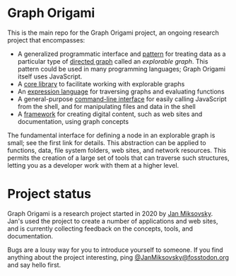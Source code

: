 # Graph Origami

This is the main repo for the Graph Origami project, an ongoing research project that encompasses:

- A generalized programmatic interface and [pattern](https://graphorigami.org/pattern/) for treating data as a particular type of [directed graph](<https://en.wikipedia.org/wiki/Graph_(discrete_mathematics)#Directed_graph>) called an _explorable graph_. This pattern could be used in many programming languages; Graph Origami itself uses JavaScript.
- A [core library](https://graphorigami.org/core/) to facilitate working with explorable graphs
- An [expression language](https://graphorigami.org/language/) for traversing graphs and evaluating functions
- A general-purpose [command-line interface](https://graphorigami.org/cli/) for easily calling JavaScript from the shell, and for manipulating files and data in the shell
- A [framework](https://graphorigami.org/framework/) for creating digital content, such as web sites and documentation, using graph concepts

The fundamental interface for defining a node in an explorable graph is small; see the first link for details. This abstraction can be applied to functions, data, file system folders, web sites, and network resources. This permits the creation of a large set of tools that can traverse such structures, letting you as a developer work with them at a higher level.

# Project status

Graph Origami is a research project started in 2020 by [Jan Miksovsky](https://jan.miksovsky.com/). Jan's used the project to create a number of applications and web sites, and is currently collecting feedback on the concepts, tools, and documentation.

Bugs are a lousy way for you to introduce yourself to someone. If you find anything about the project interesting, ping [@JanMiksovsky@fosstodon.org](https://fosstodon.org/@JanMiksovsky) and say hello first.
